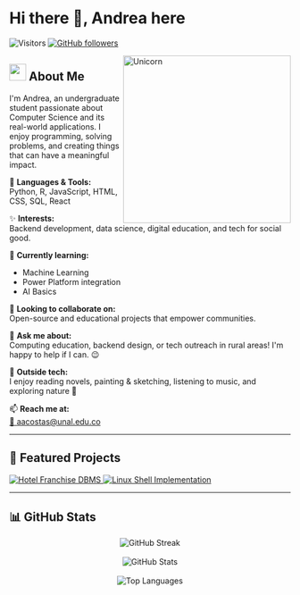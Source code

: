 # Hi there 👋, Andrea here  
![Visitors](https://visitor-badge.laobi.icu/badge?page_id=aacostas25.repoName) [![GitHub followers](https://img.shields.io/github/followers/aacostas25.svg?style=social&label=Follow)](https://github.com/aacostas25?tab=followers)

<img align="right" width="300px" alt="Unicorn" src="https://c.tenor.com/GN73MKBawZYAAAAi/busy-cute.gif" />

## <img src="https://media.giphy.com/media/ObNTw8Uzwy6KQ/giphy.gif" width="30px">&nbsp;About Me

I'm Andrea, an undergraduate student passionate about Computer Science and its real-world applications. I enjoy programming, solving problems, and creating things that can have a meaningful impact.

🧠 **Languages & Tools:**  
Python, R, JavaScript, HTML, CSS, SQL, React

✨ **Interests:**  
Backend development, data science, digital education, and tech for social good.

🌱 **Currently learning:**
- Machine Learning 
- Power Platform integration
- AI Basics

🤝 **Looking to collaborate on:**  
Open-source and educational projects that empower communities.

💬 **Ask me about:**  
Computing education, backend design, or tech outreach in rural areas! I'm happy to help if I can. 😉

🎨 **Outside tech:**  
I enjoy reading novels, painting & sketching, listening to music, and exploring nature 🌴

📫 **Reach me at:**  
[📧 aacostas@unal.edu.co](mailto:aacostas@unal.edu.co)

---

## 🚀 Featured Projects

<div>
  <a href="https://github.com/aacostas25/HotelFranchiseDBMS.git">
    <img src="https://github-readme-stats.vercel.app/api/pin/?username=aacostas25&repo=HotelFranchiseDBMS" alt="Hotel Franchise DBMS" />
  </a>
  <a href="https://github.com/aacostas25/Linux-Shell-Implementation.git">
    <img src="https://github-readme-stats.vercel.app/api/pin/?username=aacostas25&repo=Linux-Shell-Implementation" alt="Linux Shell Implementation" />
  </a>
</div>

---

## 📊 GitHub Stats

<div align="center">
  <img src="https://github-readme-streak-stats.herokuapp.com/?user=aacostas25" alt="GitHub Streak" />
  <br/><br/>
  <img src="https://github-readme-stats.vercel.app/api?username=aacostas25&show_icons=true&include_all_commits=true" alt="GitHub Stats" />
  <br/><br/>
  <img src="https://github-readme-stats.vercel.app/api/top-langs/?username=aacostas25&layout=compact" alt="Top Languages" />
</div>


